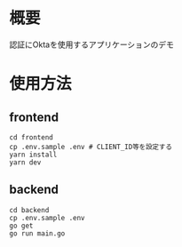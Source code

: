 # 概要

認証にOktaを使用するアプリケーションのデモ

# 使用方法

## frontend

```
cd frontend
cp .env.sample .env # CLIENT_ID等を設定する
yarn install
yarn dev
```

## backend

```
cd backend
cp .env.sample .env
go get
go run main.go
```
